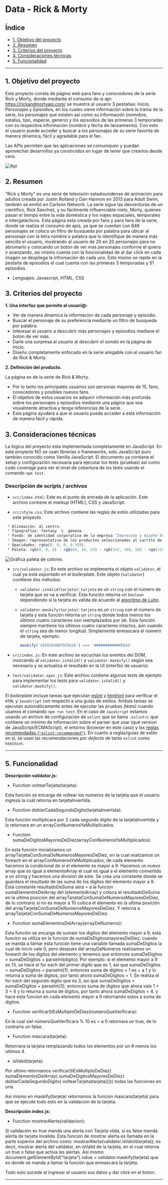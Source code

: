 
# Data - Rick & Morty

## Índice

* [1. Objetivo del proyecto](#1-objetivo-del-proyecto)
* [2. Resumen](#2-resumen)
* [3. Criterios del proyecto](#3-criterios-del-proyecto)
* [4. Consideraciones técnicas](#4-consideraciones-técnicas)
* [5. Funcionalidad](#5-funcionalidad)

***

## 1. Objetivo del proyecto

Este proyecto consta de página web para fans y conocedores de la serie Rick y Morty, donde mediante el consumo de la api: https://rickandmortyapi.com/
se muestra al usuario 3 pestañas: Inicio, Personajes y Episodios, en los cuales viene información sobre la trama de la serie, los personajes que existen así como su información (nomnbre, estatus, tipo, especie, genero) y los episodios de las primeras 3 temporadas con su respectiva información (nombre y fecha de lanzamiento).
Con esto el usuario puede acceder y buscar a los personajes de su serie favorita de manera dinamica, fácil y agradable para el fan.

Las APIs permiten que las aplicaciones se comuniquen y puedan aprovechar desarrollos ya construidos en lugar de tener que crearlos desde cero. 

![Api]([https://github.com/GenovevaCastro/DEV008-card-validation-veva/blob/main/src/Imagen%20algoritmo.jpg?raw=true](https://sp-ao.shortpixel.ai/client/to_auto,q_glossy,ret_img,w_950/https://blog.finerioconnect.com/wp-content/uploads/2020/04/como-funciona-una-api.jpg))

## 2. Resumen

"Rick y Morty" es una serie de televisión estadounidense de animación para adultos creada por Justin Roiland y Dan Harmon en 2013 para Adult Swim, también se emitió en Cartoon Network. La serie sigue las desventuras de un científico, Rick Sanchez, y su fácilmente influenciable nieto, Morty, quienes pasan el tiempo entre la vida doméstica y los viajes espaciales, temporales e intergalácticos. 
Esta página esta creada por fans y para fans de la serie, donde se realiza el consumo de apis, ya que se cuentan con 846 personajes se coloco un filtro de busqueda por palabra para ubicar al personaje con la letra nombre o palabra que lo identifique de manera más sencilla el usuario, mostrando al usuario de 20 en 20 personajes para no abrumarlo y colocando un boton de ver mas personajes conforme el quiera ir avanzando, así mismo cuenta con la funcionalidad de al dar click en cada imagen se despliega la infromación de cada uno.
Esto mismo se repite en la pestaña de episodios el cual cuenta con las primeras 3 temporadas y 51 episodios.

* Lenguajes: Javascript, HTML, CSS

## 3. Criterios del proyecto

**1. Una interfaz que permite al usuari@:**

* Ver de manera dinamica la información de cada personaje y episodio.    
* Buscar el personaje de su preferencia mediante un filtro de busqueda por palabra.
* Interesar al usuario a descubrir más personajes y episodios mediane el boton de ver más. 
* Darle una sorpresa al usuario al descubrir el sonido en la página de inicio.   
* Diseño completamente enfocado en la serie amigable con el usuario fan de Rick & Morty. 

**2. Definición del producto.**  

La página es de la serie de Rick & Morty.  

* Por lo tanto los principales usuarios son personas mayores de 15, fans, conocedores y posibles nuevos fans.
* El objetivo de estos usuarios es adquirir información más profunda sobre los personajes y episodios mediante una página que sea visualmente atractiva y tenga referencias de la serie. 
* Esta página ayudará a que el usuario pueda acceder a esta información de manera fácil y rápida.

## 3. Consideraciones técnicas

La lógica del proyecto esta implementada completamente en JavaScript. 
En este proyecto NO se usan librerías o frameworks, solo JavaScript puro también conocido como Vanilla JavaScript.
El documento ya contiene el setup y configuración necesaria para ejecutar los tests (pruebas) así como _code coverage_ para ver el nivel de cobertura de los tests usando el comando `npm
test`.

### Descripción de scripts / archivos

* `src/index.html`: Este es el punto de entrada de la aplicación. Este archivo contiene el _markup_ (HTML), CSS y JavaScript.

* `src/style.css`: Este archivo contiene las reglas de estilo utilizadas para este proyecto.

```js
 * Alineación: al centro.
 * Tipografías: fantasy  &  geneva.
 * Fondo: de identidad corporativa de la empresa "Impresión y diseño Veva".
 * Imagen: representativa de los productos seleccionados al carrito de compras.
 * Opacidades: rgba(0, 0, 0, 0.359).
 * Paleta: rgb(0, 0, 0) - rgb(64, 44, 25) - rgb(142, 108, 58) - rgb(126, 93, 48) - rgb(255, 255, 255) - rgb(194, 12, 14)
 ```

![Gráfica paleta de colores](<https://github.com/GenovevaCastro/DEV008-card-validation-veva/blob/main/src/Paleta%20de%20clores.jpg?raw=true>)

* `src/validator.js`: En este archivo se implementa el objeto `validator`, el cual ya está _exportado_ en el _boilerplate_. 
Este objeto (`validator`) conitiene dos métodos:
  - `validator.isValid(tarjeta)`: `tarjeta` es un `string`
     con el número de tarjeta que se va a verificar. Esta función retorna
     un `boolean` dependiendo si la tarjeta es válida de acuerdo al [algoritmo de Luhn](https://es.wikipedia.org/wiki/Algoritmo_de_Luhn).

  - `validator.maskify(tarjeta)`: `tarjeta` es un `string` con
    el número de tarjeta y esta función retorna un `string` donde todos menos
    los últimos cuatro caracteres son reemplazados por (`#`).
    Esta función siempre mantiene los últimos cuatro caracteres
    intactos, aún cuando el `string` sea de menor longitud.
    Simplemente enmascara el número de tarjeta, ejemplo:

    ```js
    maskify('4556364607935616') === '############5616'
    
    ```

* `src/index.js`: En este archivo se escuchan los eventos del DOM, invocando al
  `validator.isValid()` y `validator.maskify()` según sea necesario y se
  actualiza el resultado en la UI (interfaz de usuario).

* `test/validator.spec.js`: Este archivo contiene algunos tests de ejemplo para
  implementar los tests para `validator.isValid()` y `validator.maskify()`.

El _boilerplate_ incluye tareas que ejecutan [eslint](https://eslint.org/) y
[htmlhint](https://github.com/yaniswang/HTMLHint) para verificar el `HTML` y
`JavaScript` con respecto a una guías de estilos. Ambas tareas se ejecutan
automáticamente antes de ejecutar las pruebas (tests) cuando usamos el comando
`npm run test`. En el caso de `JavaScript` estamos usando un archivo de
configuración de `eslint` que se llama `.eslintrc` que contiene un mínimo de
información sobre el parser que usar (qué version de JavaScript/ECMAScript), el entorno (browser en este caso) y las [reglas recomendadas (`"eslint:recommended"`)](https://eslint.org/docs/rules/).
En cuanto a reglas/guías de estilo en sí, se usan las recomendaciones _por defecto_ de tanto `eslint` como `htmlhint`.

***

## 5. Funcionalidad

**Descripción validator.js:**

* Function voltearTarjeta(tarjeta): 

Esta función se encarga de voltear los numeros de la tarjeta que el usuario ingresa la cuál retorna en tarjetaInvertida.

* Function doblarCadaSegundoDigito(tarjetaInvertida): 

Esta función multiplicara por 2 cada segundo digito de la tarjetaInvertida y la retornara en un arrayConNumerosYaMultiplicados.

* Function sumaDeDigitosMayoresDeDiez(arrayConNumerosYaMultiplicados):

En esta función inicializamos un arrayTarjetaConSumaDeNumerosMayoresDeDiez, en la cual  realizamos un foreach en el arrayConNumerosYaMultiplicados, de cada elemento hacemos la   condicional de si el elemento es mayor a 9: 
Hacemos un nuevo array que es igual a elementoArray el cual es igual a el elemento convertido a un string y hacemos una division de este. Se crea una constante donde se guardara el resultado de las suma de los digitos del elemento mayor a 9.
Esta constante resultadoDeSuma sera = a la funcion sumaElementosDelArray del (elementoArray) y coloca el resultadoDeSuma en la ultima posición del arrayTarjetaConSumaDeNumerosMayoresDeDiez, de lo contrario si no es mayor a 10 coloca el elemento en la ultima posición del arrayTarjetaConSumaDeNumerosMayoresDeDiez. Y retorna a arrayTarjetaConSumaDeNumerosMayoresDeDiez.

* Function sumaElementosDelArray(arrayDeNumeros):

Esta función se encarga de sumasr los digitos del elemento mayor a 9, esta funcion se utiliza en la funcion de sumaDeDigitosmayoresDeDiez, cuando se manda a llamar esta función tiene una variable llamada sumaDeDigitos la cual de inicio vale 0, pero despues del arrayDeNumeros realizamos un foreach de los digitos del elemento y tenemos que entonces sumaDeDigitos = sumaDeDigitos + parseInt(digito); 
Por ejemplo: si el elemento mayor a 9 es 13, se hace el for each del primer digito que es 1, asi que sumaDeDigitos = sumaDeDigitos + parseInt(1), entonces suma de digitos + 1 es + a 1 y lo returna a suma de digitos, por tanto ahora sumaDeDigitos = 1.
Se realiza el for each del segundo digito que es 3, asi que sumaDeDigitos = sumaDeDigitos + parseInt(3), entonces suma de digitos que ahora vale 1 + 3 = 4 y lo returna a suma de digitos, por tanto ahora sumaDeDigitos = 4.
y hace esta funcion en cada elemento mayor a 9 retornando estos a suma de digitos. 
 
* Function verificarSiEsMultiploDeDiez(numeroQueVerificara):

En la cual siel númeroQueVerificara % 10 es = a 0 retornara un true, de lo contrario un false. 

* Function mascara(tarjeta):

Retornara la tarjeta remplazando todos los elementos por un # menos los ultimos 4.

* isValid(tarjeta): 

Por ultimo retornamos verificarSiEsMultiploDeDiez(
      sumaElementosDelArray(
        sumaDeDigitosMayoresDeDiez(
          doblarCadaSegundoDigito(
            voltearTarjeta(tarjeta))))) todas las funciones en una.

  Así mismo en maskify(tarjeta) retornamos la funcion mascara(tarjeta) para que se ejecute todo esto en la validacion de la tarjeta.

  **Descripción index.js:**

* Function mostrarAlerta(validacion):

Si validación es true manda una alerta con Tarjeta vlida, si es false manda alerta de tarjeta invalida.
Esta funcion de mostrar alerta es llamada en la parte superior del archivo como: mostrarAlerta(validator.isValid(tarjeta)); es decir, mostrar alerta del validator, en isValid de la tarjeta, en el cual retorna un true o false que activa las alertas. 
Así mismo document.getElementById("tarjeta").value = validator.maskify(tarjeta) que es donde se manda a llamar la función que enmascara la tarjeta.

Todo esto sucede al ingresar el usuario sus datos y dar click en el boton. 

***
